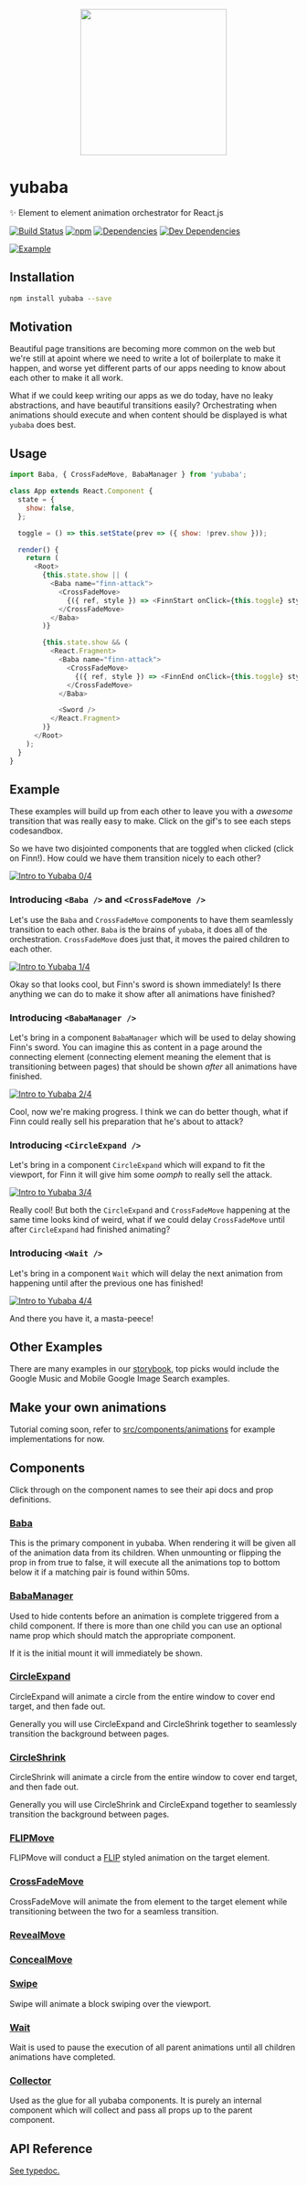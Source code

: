 <div align="center">
  <br />
  <img src="https://github.com/madou/yubaba/blob/master/icon.png?raw=true" width="256px" height="256px" align="center" />
</div>

# yubaba

✨ Element to element animation orchestrator for React.js

[![Build Status](https://travis-ci.org/madou/yubaba.svg?branch=master)](https://travis-ci.org/madou/yubaba)
[![npm](https://img.shields.io/npm/v/yubaba.svg)](https://www.npmjs.com/package/yubaba)
[![Dependencies](https://img.shields.io/david/madou/yubaba.svg?style=flat-squarer)](https://david-dm.org/madou/yubaba)
[![Dev Dependencies](https://david-dm.org/madou/yubaba/dev-status.svg)](https://david-dm.org/madou/yubaba?type=dev)

[![Example](https://github.com/madou/yubaba/raw/master/test/images/example-music.gif)](https://madou.github.io/yubaba/?selectedKind=Examples%2FGoogleMusic&selectedStory=move%20expand%20shrink%20wait&full=0&addons=0&stories=1&panelRight=0)

## Installation

```bash
npm install yubaba --save
```

## Motivation

Beautiful page transitions are becoming more common on the web but we're still at apoint where we need to write a lot of boilerplate to make it happen,
and worse yet different parts of our apps needing to know about each other to make it all work.

What if we could keep writing our apps as we do today,
have no leaky abstractions,
and have beautiful transitions easily?
Orchestrating when animations should execute and when content should be displayed is what `yubaba` does best.

## Usage

```javascript
import Baba, { CrossFadeMove, BabaManager } from 'yubaba';

class App extends React.Component {
  state = {
    show: false,
  };

  toggle = () => this.setState(prev => ({ show: !prev.show }));

  render() {
    return (
      <Root>
        {this.state.show || (
          <Baba name="finn-attack">
            <CrossFadeMove>
              {({ ref, style }) => <FinnStart onClick={this.toggle} style={style} innerRef={ref} />}
            </CrossFadeMove>
          </Baba>
        )}

        {this.state.show && (
          <React.Fragment>
            <Baba name="finn-attack">
              <CrossFadeMove>
                {({ ref, style }) => <FinnEnd onClick={this.toggle} style={style} innerRef={ref} />}
              </CrossFadeMove>
            </Baba>

            <Sword />
          </React.Fragment>
        )}
      </Root>
    );
  }
}
```

## Example

These examples will build up from each other to leave you with a _awesome_ transition that was really easy to make.
Click on the gif's to see each steps codesandbox.

So we have two disjointed components that are toggled when clicked (click on Finn!).
How could we have them transition nicely to each other?

[![Intro to Yubaba 0/4](https://github.com/madou/yubaba/blob/master/test/images/finn-0.gif?raw=true)](https://codesandbox.io/s/jvw344oll3)

### Introducing `<Baba />` and `<CrossFadeMove />`

Let's use the `Baba` and `CrossFadeMove` components to have them seamlessly transition to each other.
`Baba` is the brains of `yubaba`,
it does all of the orchestration.
`CrossFadeMove` does just that,
it moves the paired children to each other.

[![Intro to Yubaba 1/4](https://github.com/madou/yubaba/blob/master/test/images/finn-1.gif?raw=true)](https://codesandbox.io/s/x3v5ywk5ro)

Okay so that looks cool,
but Finn's sword is shown immediately!
Is there anything we can do to make it show after all animations have finished?

### Introducing `<BabaManager />`

Let's bring in a component `BabaManager` which will be used to delay showing Finn's sword.
You can imagine this as content in a page around the connecting element (connecting element meaning the element that is transitioning between pages) that should be shown _after_ all animations have finished.

[![Intro to Yubaba 2/4](https://github.com/madou/yubaba/blob/master/test/images/finn-2.gif?raw=true)](https://codesandbox.io/s/oo6905z0k9)

Cool,
now we're making progress.
I think we can do better though,
what if Finn could really sell his preparation that he's about to attack?

### Introducing `<CircleExpand />`

Let's bring in a component `CircleExpand` which will expand to fit the viewport,
for Finn it will give him some _oomph_ to really sell the attack.

[![Intro to Yubaba 3/4](https://github.com/madou/yubaba/blob/master/test/images/finn-3.gif?raw=true)](https://codesandbox.io/s/6xp1jk4xjw)

Really cool!
But both the `CircleExpand` and `CrossFadeMove` happening at the same time looks kind of weird,
what if we could delay `CrossFadeMove` until after `CircleExpand` had finished animating?

### Introducing `<Wait />`

Let's bring in a component `Wait` which will delay the next animation from happening until after the previous one has finished!

[![Intro to Yubaba 4/4](https://github.com/madou/yubaba/blob/master/test/images/finn-4.gif?raw=true)](https://codesandbox.io/s/llv7pkv9y9)

And there you have it,
a masta-peece!

## Other Examples

There are many examples in our [storybook](https://madou.github.io/yubaba/?selectedKind=Examples%2FGoogleSearch&selectedStory=search%20bar&full=0&addons=0&stories=1&panelRight=0),
top picks would include the Google Music and Mobile Google Image Search examples.

## Make your own animations

Tutorial coming soon,
refer to [src/components/animations](https://github.com/madou/yubaba/tree/master/packages/yubaba/src/components/animations) for example implementations for now.

## Components

Click through on the component names to see their api docs and prop definitions.

### [Baba](https://madou.github.io/yubaba/typedoc/classes/baba.html)

This is the primary component in yubaba. When rendering it will be given all of the animation data from its children. When unmounting or flipping the prop in from true to false, it will execute all the animations top to bottom below it if a matching <Baba /> pair is found within 50ms.

### [BabaManager](https://madou.github.io/yubaba/typedoc/classes/babamanager.html)

Used to hide contents before an animation is complete triggered from a child <Baba /> component. If there is more than one child <Baba /> you can use an optional name prop which should match the appropriate <Baba /> component.

If it is the initial mount it will immediately be shown.

### [CircleExpand](https://madou.github.io/yubaba/typedoc/classes/circleexpand.html)

CircleExpand will animate a circle from the entire window to cover end target, and then fade out.

Generally you will use CircleExpand and CircleShrink together to seamlessly transition the background between pages.

### [CircleShrink](https://madou.github.io/yubaba/typedoc/classes/circleshrink.html)

CircleShrink will animate a circle from the entire window to cover end target, and then fade out.

Generally you will use CircleShrink and CircleExpand together to seamlessly transition the background between pages.

### [FLIPMove](https://madou.github.io/yubaba/typedoc/classes/flipmove.html)

FLIPMove will conduct a [FLIP](https://aerotwist.com/blog/flip-your-animations/) styled animation on the target element.

### [CrossFadeMove](https://madou.github.io/yubaba/typedoc/classes/crossfademove.html)

CrossFadeMove will animate the from element to the target element while transitioning between the two for a seamless transition.

### [RevealMove](https://madou.github.io/yubaba/typedoc/classes/revealmove.html)

### [ConcealMove](https://madou.github.io/yubaba/typedoc/classes/concealmove.html)

### [Swipe](https://madou.github.io/yubaba/typedoc/classes/swipe.html)

Swipe will animate a block swiping over the viewport.

### [Wait](https://madou.github.io/yubaba/typedoc/classes/wait.html)

Wait is used to pause the execution of all parent animations until all children animations have completed.

### [Collector](https://madou.github.io/yubaba/typedoc/classes/collector.html)

Used as the glue for all yubaba components. It is purely an internal component which will collect and pass all props up to the parent <Baba /> component.

## API Reference

[See typedoc.](https://madou.github.io/yubaba/typedoc/)
